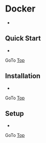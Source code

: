 # Docker

- 


## Quick Start
- 

GoTo [Top](#docker)

## Installation

- 

GoTo [Top](#docker)


## Setup


- 

GoTo [Top](#docker)